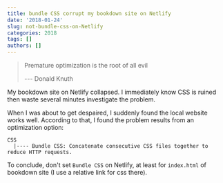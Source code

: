 ```yaml
---
title: bundle CSS corrupt my bookdown site on Netlify 
date: '2018-01-24'
slug: not-bundle-css-on-Netlify
categories: 2018
tags: []
authors: []
---
```




> Premature optimization is the root of all evil
>
> --- Donald Knuth

My bookdown site on Netlify collapsed. I immediately know CSS is ruined then waste several minutes investigate the problem. 

When I was about to get despaired, I suddenly found the local website works well. According to that, I found the problem results from an optimization option:

```
CSS
  |---- Bundle CSS: Concatenate consecutive CSS files together to reduce HTTP requests.
```

To conclude, don't set `Bundle CSS` on Netlify, at least for `index.html` of bookdown site (I use a relative link for css there).
